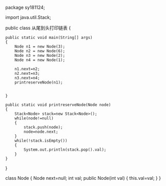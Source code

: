 package sy181124;

import java.util.Stack;

public class 从尾到头打印链表
{

	public static void main(String[] args)
	{
		Node n1 = new Node(3);
		Node n2 = new Node(6);
		Node n3 = new Node(2);
		Node n4 = new Node(1);
		
		n1.next=n2;
		n2.next=n3;
		n3.next=n4;
		printreserveNode(n1);
		

	}
	
	public static void printreserveNode(Node node)
	{
		Stack<Node> stack=new Stack<Node>();
		while(node!=null)
		{
			stack.push(node);
			node=node.next;
		}
		while(!stack.isEmpty())
		{
			System.out.println(stack.pop().val);
		}
	}

}

class Node
{
	Node next=null;
	int val;
	public Node(int val)
	{
		this.val=val;
	}
}

